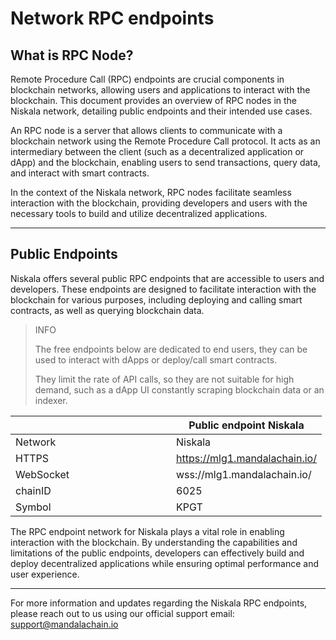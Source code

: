 # Network RPC endpoints

## What is RPC Node?[​](https://docs.astar.network/docs/build/environment/endpoints#what-is-rpc-node) <a href="#what-is-rpc-node" id="what-is-rpc-node"></a>

Remote Procedure Call (RPC) endpoints are crucial components in blockchain networks, allowing users and applications to interact with the blockchain. This document provides an overview of RPC nodes in the Niskala network, detailing public endpoints and their intended use cases.

An RPC node is a server that allows clients to communicate with a blockchain network using the Remote Procedure Call protocol. It acts as an intermediary between the client (such as a decentralized application or dApp) and the blockchain, enabling users to send transactions, query data, and interact with smart contracts.

In the context of the Niskala network, RPC nodes facilitate seamless interaction with the blockchain, providing developers and users with the necessary tools to build and utilize decentralized applications.

---

## Public Endpoints <a href="#public-endpoints" id="public-endpoints"></a>

Niskala offers several public RPC endpoints that are accessible to users and developers. These endpoints are designed to facilitate interaction with the blockchain for various purposes, including deploying and calling smart contracts, as well as querying blockchain data.

> INFO
>
> The free endpoints below are dedicated to end users, they can be used to interact with dApps or deploy/call smart contracts.
>
> They limit the rate of API calls, so they are not suitable for high demand, such as a dApp UI constantly scraping blockchain data or an indexer.

<table><thead><tr><th width="241"></th><th>Public endpoint Niskala</th></tr></thead><tbody><tr><td>Network</td><td>Niskala</td></tr><tr><td>HTTPS</td><td><a href="https://mlg1.mandalachain.io/">https://mlg1.mandalachain.io/</a></td></tr><tr><td>WebSocket</td><td>wss://mlg1.mandalachain.io/</td></tr><tr><td>chainID</td><td>6025</td></tr><tr><td>Symbol</td><td>KPGT</td></tr></tbody></table>

The RPC endpoint network for Niskala plays a vital role in enabling interaction with the blockchain. By understanding the capabilities and limitations of the public endpoints, developers can effectively build and deploy decentralized applications while ensuring optimal performance and user experience.

---

For more information and updates regarding the Niskala RPC endpoints, please reach out to us using our official support email: [support@mandalachain.io](mailto:support@mandalachain.io)&#x20;

